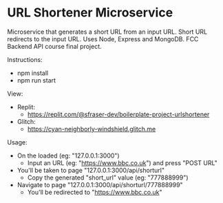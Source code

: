 # URL Shortener Microservice

Microservice that generates a short URL from an input URL. Short URL redirects to the input URL. Uses Node, Express and MongoDB. FCC Backend API course final project.

Instructions:

- npm install
- npm run start

View:

- Replit:
    - <https://replit.com/@sfraser-dev/boilerplate-project-urlshortener>
- Glitch:
    - <https://cyan-neighborly-windshield.glitch.me> 

Usage:

- On the loaded (eg: "127.0.0.1:3000")
    - Input an URL (eg: "https://www.bbc.co.uk") and press "POST URL"
- You'll be taken to page "127.0.0.1:3000/api/shorturl"
    - Copy the generated "short_url" value (eg: "777888999")
- Navigate to page "127.0.0.1:3000/api/shorturl/777888999"
    - You'll be redirected to "https://www.bbc.co.uk"
